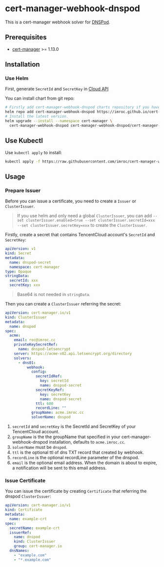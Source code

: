 # cert-manager-webhook-dnspod

This is a cert-manager webhook solver for [DNSPod](https://www.dnspod.cn).

## Prerequisites

* [cert-manager](https://github.com/cert-manager/cert-manager) >= 1.13.0

## Installation

### Use Helm

First, generate `SecretId` and `SecretKey` in [Cloud API](https://console.cloud.tencent.com/cam/capi)

You can install chart from git repo:

```bash
# Firstly add cert-manager-webhook-dnspod charts repository if you haven't do this
helm repo add cert-manager-webhook-dnspod https://imroc.github.io/cert-manager-webhook-dnspod
# Install the latest version.
helm upgrade --install --namespace cert-manager \
  cert-manager-webhook-dnspod cert-manager-webhook-dnspod/cert-manager-webhook-dnspod
```
## Use Kubectl

Use `kubectl apply` to install:

```bash
kubectl apply -f https://raw.githubusercontent.com/imroc/cert-manager-webhook-dnspod/master/bundle.yaml
```

## Usage

### Prepare Issuer

Before you can issue a certificate, you need to create a `Issuer` or `ClusterIssuer`.

> If you use helm and only need a global `ClusterIssuer`, you can add `--set clusterIssuer.enabled=true --set clusterIssuer.secretId=xxx --set clusterIssuer.secretKey=xxx` to create the `ClusterIssuer`.

Firstly, create a secret that contains TencentCloud account's `SecretId` and `SecretKey`:

```yaml
apiVersion: v1
kind: Secret
metadata:
  name: dnspod-secret
  namespace: cert-manager
type: Opaque
stringData:
  secretId: xxx
  secretKey: xxx
```

> Base64 is not needed in `stringData`.

Then you can create a `ClusterIssuer` referring the secret:

```yaml
apiVersion: cert-manager.io/v1
kind: ClusterIssuer
metadata:
  name: dnspod
spec:
  acme:
    email: roc@imroc.cc
    privateKeySecretRef:
      name: dnspod-letsencrypt
    server: https://acme-v02.api.letsencrypt.org/directory
    solvers:
      - dns01:
          webhook:
            config:
              secretIdRef:
                key: secretId
                name: dnspod-secret
              secretKeyRef:
                key: secretKey
                name: dnspod-secret
              ttl: 600
              recordLine: ""
            groupName: acme.imroc.cc
            solverName: dnspod
```

1. `secretId` and `secretKey` is the SecretId and SecretKey of your TencentCloud account.
2. `groupName` is the the groupName that specified in your cert-manager-webhook-dnspod installation, defaults to `acme.imroc.cc`.
3. `solverName` must be `dnspod`.
4. `ttl` is the optional ttl of dns TXT record that created by webhook.
5. `recordLine` is the optional recordLine parameter of the dnspod.
6. `email` is the optional email address. When the domain is about to expire, a notification will be sent to this email address.

### Issue Certificate

You can issue the certificate by creating `Certificate` that referring the dnspod `ClusterIssuer`:

```yaml
apiVersion: cert-manager.io/v1
kind: Certificate
metadata:
  name: example-crt
spec:
  secretName: example-crt
  issuerRef:
    name: dnspod
    kind: ClusterIssuer
    group: cert-manager.io
  dnsNames:
    - "example.com"
    - "*.example.com"
```
